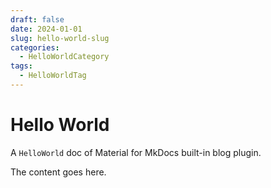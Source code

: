 ```yaml
---
draft: false 
date: 2024-01-01 
slug: hello-world-slug
categories:
  - HelloWorldCategory
tags:
  - HelloWorldTag
---
```



# Hello World

A `HelloWorld` doc of Material for MkDocs built-in blog plugin.

<!-- more -->
The content goes here.